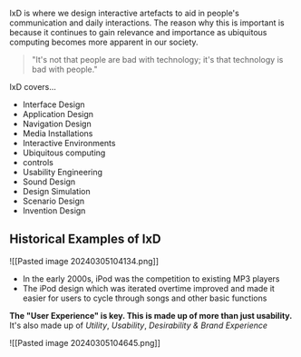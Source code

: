 IxD is where we design interactive artefacts to aid in people's communication and daily interactions. The reason why this is important is because it continues to gain relevance and importance as ubiquitous computing becomes more apparent in our society.

> "It's not that people are bad with technology; it's that technology is bad with people."

IxD covers...
- Interface Design
- Application Design
- Navigation Design
- Media Installations
- Interactive Environments
- Ubiquitous computing
- controls
- Usability Engineering
- Sound Design
- Design Simulation
- Scenario Design
- Invention Design

## Historical Examples of IxD
![[Pasted image 20240305104134.png]]

- In the early 2000s, iPod was the competition to existing MP3 players
- The iPod design which was iterated overtime improved and made it easier for users to cycle through songs and other basic functions

**The "User Experience" is key. This is made up of more than just usability.** It's also made up of *Utility*, *Usability*, *Desirability & Brand Experience*

![[Pasted image 20240305104645.png]]


